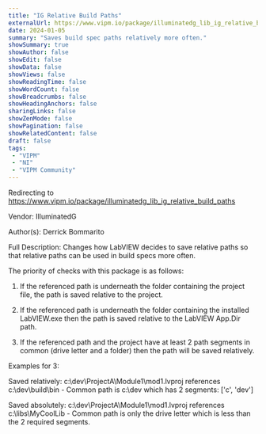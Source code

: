 ```yaml
---
title: "IG Relative Build Paths"
externalUrl: https://www.vipm.io/package/illuminatedg_lib_ig_relative_build_paths
date: 2024-01-05
summary: "Saves build spec paths relatively more often."
showSummary: true
showAuthor: false
showEdit: false
showData: false
showViews: false
showReadingTime: false
showWordCount: false
showBreadcrumbs: false
showHeadingAnchors: false
sharingLinks: false
showZenMode: false
showPagination: false
showRelatedContent: false
draft: false
tags:
 - "VIPM"
 - "NI"
 - "VIPM Community"
---
```


Redirecting to https://www.vipm.io/package/illuminatedg_lib_ig_relative_build_paths

Vendor: IlluminatedG

Author(s): Derrick Bommarito
 
Full Description:
Changes how LabVIEW decides to save relative paths so that relative paths can be used in build specs more often.

The priority of checks with this package is as follows:

1) If the referenced path is underneath the folder containing the project file, the path is saved relative to the project.

2) If the referenced path is underneath the folder containing the installed LabVIEW.exe then the path is saved relative to the LabVIEW App.Dir path.

3) If the referenced path and the project have at least 2 path segments in common (drive letter and a folder) then the path will be saved relatively.

Examples for 3:

Saved relatively:
c:\\dev\\ProjectA\\Module1\\mod1.lvproj references c:\\dev\\build\\bin - Common path is c:\\dev which has 2 segments: ['c', 'dev']

Saved absolutely:
c:\\dev\\ProjectA\\Module1\\mod1.lvproj references c:\\libs\\MyCoolLib - Common path is only the drive letter which is less than the 2 required segments.